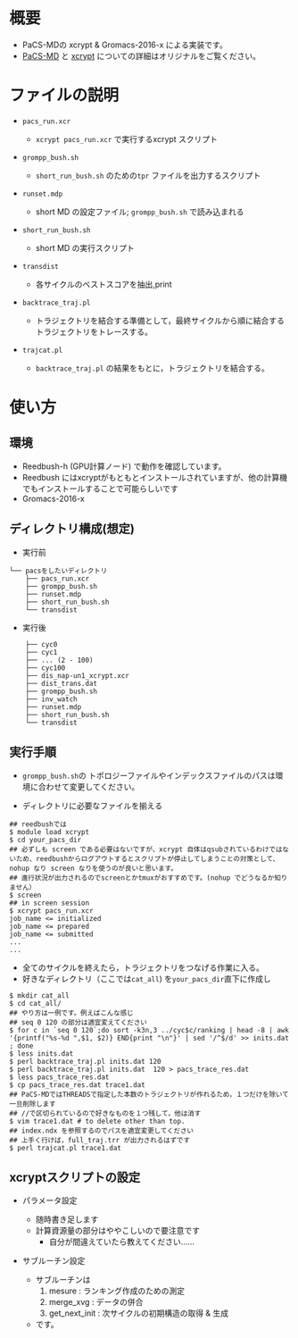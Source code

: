 概要
====

- PaCS-MDの xcrypt & Gromacs-2016-x による実装です。
- [PaCS-MD]() と [xcrypt](https://bitbucket.org/tasuku/xcrypt) についての詳細はオリジナルをご覧ください。


ファイルの説明
==============
- `pacs_run.xcr`
    - `xcrypt pacs_run.xcr` で実行するxcrypt スクリプト
- `grompp_bush.sh`
    - `short_run_bush.sh` のための`tpr` ファイルを出力するスクリプト
- `runset.mdp`
    - short MD の設定ファイル; `grompp_bush.sh` で読み込まれる
- `short_run_bush.sh`
    - short MD の実行スクリプト
- `transdist`
    - 各サイクルのベストスコアを抽出,print

- `backtrace_traj.pl`
	- トラジェクトリを結合する準備として，最終サイクルから順に結合するトラジェクトリをトレースする。
- `trajcat.pl`
	- `backtrace_traj.pl` の結果をもとに，トラジェクトリを結合する。

使い方
======

環境
----

- Reedbush-h (GPU計算ノード) で動作を確認しています。
- Reedbush にはxcryptがもともとインストールされていますが、他の計算機でもインストールすることで可能らしいです
- Gromacs-2016-x


ディレクトリ構成(想定)
----------------

- 実行前

```
└── pacsをしたいディレクトリ
    ├── pacs_run.xcr
    ├── grompp_bush.sh
    ├── runset.mdp
    ├── short_run_bush.sh
    └── transdist
```
- 実行後

```
    ├── cyc0
    ├── cyc1
    ├── ... (2 - 100)
    ├── cyc100
    ├── dis_nap-un1_xcrypt.xcr
    ├── dist_trans.dat
    ├── grompp_bush.sh
    ├── inv_watch
    ├── runset.mdp
    ├── short_run_bush.sh
    └── transdist
```

実行手順
--------

- `grompp_bush.sh`の トポロジーファイルやインデックスファイルのパスは環境に合わせて変更してください。

- ディレクトリに必要なファイルを揃える


```
## reedbushでは
$ module load xcrypt
$ cd your_pacs_dir
## 必ずしも screen である必要はないですが、xcrypt 自体はqsubされているわけではないため、reedbushからログアウトするとスクリプトが停止してしまうことの対策として、nohup なり screen なりを使うのが良いと思います。
## 進行状況が出力されるのでscreenとかtmuxがおすすめです。(nohup でどうなるか知りません）
$ screen 
## in screen session
$ xcrypt pacs_run.xcr
job_name <= initialized
job_name <= prepared
job_name <= submitted
...
...
```
- 全てのサイクルを終えたら，トラジェクトリをつなげる作業に入る。
- 好きなディレクトリ（ここでは`cat_all`) を`your_pacs_dir`直下に作成し

```
$ mkdir cat_all
$ cd cat_all/
## やり方は一例です。例えばこんな感じ
## seq 0 120 の部分は適宜変えてください
$ for c in `seq 0 120`;do sort -k3n,3 ../cyc$c/ranking | head -8 | awk '{printf("%s-%d ",$1, $2)} END{print "\n"}' | sed '/^$/d' >> inits.dat ; done
$ less inits.dat
$ perl backtrace_traj.pl inits.dat 120
$ perl backtrace_traj.pl inits.dat  120 > pacs_trace_res.dat
$ less pacs_trace_res.dat
$ cp pacs_trace_res.dat trace1.dat
## PaCS-MDではTHREADSで指定した本数のトラジェクトリが作れるため，１つだけを除いて一旦削除します
## //で区切られているので好きなものを１つ残して，他は消す
$ vim trace1.dat # to delete other than top.
## index.ndx を参照するのでパスを適宜変更してください
## 上手く行けば，full_traj.trr が出力されるはずです
$ perl trajcat.pl trace1.dat
```

xcryptスクリプトの設定
--------------------- 

- パラメータ設定
    - 随時書き足します
    - 計算資源量の部分はややこしいので要注意です
        - 自分が間違えていたら教えてください……
        
- サブルーチン設定
    - サブルーチンは
        1. mesure        : ランキング作成のための測定
        2. merge_xvg     : データの併合
        3. get_next_init : 次サイクルの初期構造の取得 & 生成
    - です。


